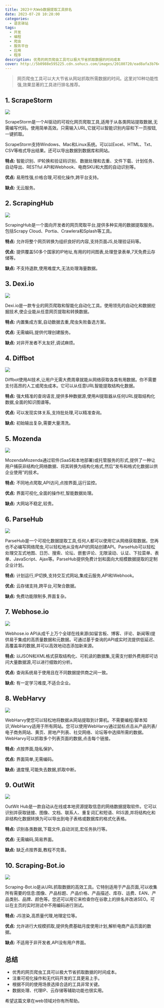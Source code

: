 ```yaml
---
title: 2023十大Web数据提取工具排名 
date: 2023-07-28 10:28:00
categories:
  - 语言驿站
tags:
  - 开发
  - 编程
  - 爬虫
  - 服务平台
  - 应用
  - 程序
description: 优秀的网页爬虫工具可以极大节省抓取数据的时间成本
cover: http://5b0988e595225.cdn.sohucs.com/images/20180720/ead8afa3b76e437d998f12b2d8da948e.jpeg
---
```


> 网页爬虫工具可以大大节省从网站抓取所需数据的时间。这里对10种功能性强,效果显著的工具进行排名推荐。

## 1. ScrapeStorm

![](https://s2.loli.net/2023/07/28/kaCNF7f8OqKZg5t.png)

ScrapeStorm是一个AI驱动的可视化网页爬取工具,适用于从各类网站提取数据,无需编写代码。使用简单高效。只需输入URL,它就可以智能识别内容和下一页按钮,一键抓取。

ScrapeStorm支持Windows、Mac和Linux系统。可以以Excel、HTML、Txt、CSV等格式导出结果。还可以导出数据到数据库和网站。

**特点:** 智能识别、IP轮换和验证码识别、数据处理和去重、文件下载、计划任务、自动导出、RESTful API和Webhook、电商SKU和大图的自动识别等。

**优点:** 易用性强,价格合理,可视化操作,跨平台支持。

**缺点:** 无云服务。

## 2. ScrapingHub 

![](https://s2.loli.net/2023/07/28/8bCD45zJhXBRWZI.png)

ScrapingHub是一个面向开发者的网页爬取平台,提供多种实用的数据提取服务。包括Scrapy Cloud、Portia、Crawlera和Splash等工具。

**特点:** 允许将整个网页转换为组织良好的内容,支持页面JS,处理验证码等。

**优点:** 提供覆盖50多个国家的IP地址,有用的时间图表,处理登录表单,7天免费云存储等。

**缺点:** 不支持退款,使用难度大,无法处理海量数据。

## 3. Dexi.io

![](https://s2.loli.net/2023/07/28/g8NCPsIcW2Jq3h1.png)

Dexi.io是一款专业的网页爬取和智能化自动化工具。使用领先的自动化和数据挖掘技术,使企业能从任意网页提取和转换数据。

**特点:** 内置集成方案,自动数据去重,爬虫失败备选方案。 

**优点:** 无需编码,提供代理创建服务。

**缺点:** 对非开发者不太友好,调试麻烦。

## 4. Diffbot

![](https://s2.loli.net/2023/07/28/kuG3LmcAdo7HNey.png)

Diffbot使用AI技术,让用户无需大费周章就能从网络获取各类有用数据。你不需要支付高昂的人工或爬虫成本。它可以从任意URL智能提取结构化数据。

**特点:** 强大精准的查询语言,提供多种数据源,使用AI提取器从任何URL提取结构化数据,全面的知识图谱等。

**优点:** 可以发现实体关系,支持批处理,可以精准查询。

**缺点:** 初始输出复杂,需要大量清洗。

## 5. Mozenda

![](https://s2.loli.net/2023/07/28/MiUCdzEHQNq5ZVY.png)

MozendaMozenda通过软件(SaaS和本地部署)或托管服务的形式,提供了一种让用户捕获非结构化网络数据、将其转换为结构化格式,然后“发布和格式化数据以供企业使用”的技术。

**特点:** 不同地点爬取,API访问,点按界面,运行监控。

**优点:** 界面可视化,全面的操作栏,智能数据处理。

**缺点:** 大网站不稳定,较贵。

## 6. ParseHub

![](https://s2.loli.net/2023/07/28/oZJdkv2IURLMx3j.png)

ParseHub是一个可视化数据提取工具,任何人都可以使用它从网络获取数据。您再也不必编写网络爬虫,可以轻松地从没有API的网站创建API。ParseHub可以轻松处理交互式地图、日历、搜索、论坛、嵌套评论、无限滚动、认证、下拉菜单、表单、JavaScript、Ajax等。ParseHub提供免费计划和面向大规模数据提取的定制企业计划。

**特点:** 计划运行,IP切换,支持交互式网站,集成云服务,API和Webhook。

**优点:** 云存储支持,跨平台,可聚合数据。

**缺点:** 免费功能限制多,界面复杂。

## 7. Webhose.io

![](https://s2.loli.net/2023/07/28/PQZRWX3i5FfV2tU.png)

Webhose.io API从成千上万个全球在线来源(如留言板、博客、评论、新闻等)提供易于集成的高质量数据和元数据。可通过基于查询的API或实时流提供低延迟、高覆盖率的数据,并可以高效地动态添加新来源。

**特点:** 以JSON和XML格式获取结构化、可机读的数据集,无需支付额外费用即可访问大量数据源,可以进行细致的分析。

**优点:** 查询系统易于使用且在不同数据提供商之间一致。

**缺点:** 有一定学习难度,不适合企业。

## 8. WebHarvy

![](https://s2.loli.net/2023/07/28/s5UkRrbHENzXpAx.png)

WebHarvy使您可以轻松地将数据从网站提取到计算机。不需要编程/脚本知识,WebHarvy适用于所有网站。您可以使用WebHarvy通过鼠标点击从产品列表/电子商务网站、黄页、房地产列表、社交网络、论坛等中选择所需的数据。 WebHarvy可以抓取多个列表页面的数据,点击每个链接。

**特点:** 点按界面,隐私保护。

**优点:** 界面简单,无需编码。

**缺点:** 速度慢,可能失去数据,抓取中断。

## 9. OutWit  

![](https://s2.loli.net/2023/07/28/pt8RIPsADVyWxnh.png)

OutWit Hub是一款自动从在线或本地资源提取信息的网络数据提取软件。它可以识别并获取链接、图像、文档、联系人、重复词汇和短语、RSS源,并将结构化和非结构化数据转换为可以导出到电子表格或数据库的格式化表格。

**特点:** 识别各类数据,下载文件,自动浏览,宏任务执行等。

**优点:** 无需编码,简易界面。

**缺点:** 缺乏点按界面,教程不完善。

## 10. Scraping-Bot.io

![](https://s2.loli.net/2023/07/28/1S7aGrcD2U35z4T.png)

Scraping-Bot.io是从URL抓取数据的高效工具。它特别适用于产品页面,可以收集所有需要的信息:图像、产品标题、产品价格、产品描述、库存、运费、EAN、产品类别、品牌、颜色等。您还可以用它来检查你在谷歌上的排名并改进SEO。可以在主页的实时测试中不用编码进行测试。

**特点:** JS渲染,高质量代理,地理定位等。 

**优点:** 允许进行大规模抓取,提供免费基础月度使用计划,解析电商产品页面的数据。

**缺点:** 不适用于非开发者,API没有用户界面。

## 总结

- 优秀的网页爬虫工具可以极大节省抓取数据的时间成本。
- 注重可视化操作和无代码开发的工具更易上手。
- 根据不同的使用场景选择合适的工具非常关键。
- 数据处理、代理IP、云存储等辅助功能也很实用。

希望这篇文章在web领域对你有所帮助。